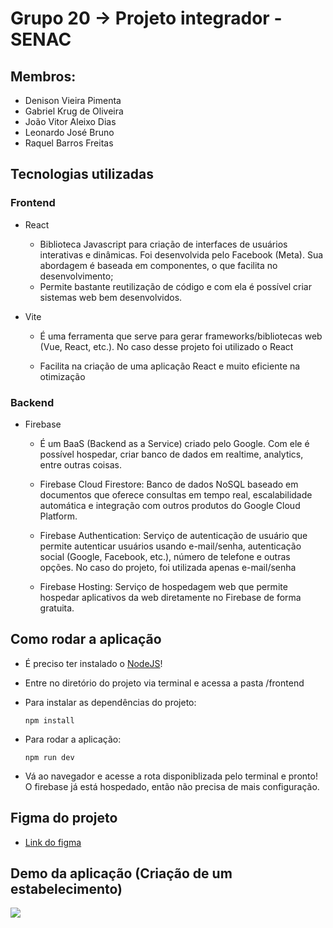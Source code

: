 # Grupo 20 -> Projeto integrador - SENAC

## Membros:

- Denison Vieira Pimenta
- Gabriel Krug de Oliveira
- João Vitor Aleixo Dias
- Leonardo José Bruno
- Raquel Barros Freitas

## Tecnologias utilizadas

### Frontend

- React

  - Biblioteca Javascript para criação de interfaces de usuários interativas e dinâmicas. Foi desenvolvida pelo Facebook (Meta). Sua abordagem é baseada em componentes, o que facilita no desenvolvimento;
  - Permite bastante reutilização de código e com ela é possível criar sistemas web bem desenvolvidos.

- Vite

  - É uma ferramenta que serve para gerar frameworks/bibliotecas web (Vue, React, etc.). No caso desse projeto foi utilizado o React

  - Facilita na criação de uma aplicação React e muito eficiente na otimização

### Backend

- Firebase

  - É um BaaS (Backend as a Service) criado pelo Google. Com ele é possível hospedar, criar banco de dados em realtime, analytics, entre outras coisas.

  - Firebase Cloud Firestore: Banco de dados NoSQL baseado em documentos que oferece consultas em tempo real, escalabilidade automática e integração com outros produtos do Google Cloud Platform.

  - Firebase Authentication: Serviço de autenticação de usuário que permite autenticar usuários usando e-mail/senha, autenticação social (Google, Facebook, etc.), número de telefone e outras opções. No caso do projeto, foi utilizada apenas e-mail/senha

  - Firebase Hosting: Serviço de hospedagem web que permite hospedar aplicativos da web diretamente no Firebase de forma gratuita.

## Como rodar a aplicação

- É preciso ter instalado o [NodeJS](nodejs.org/en)!

- Entre no diretório do projeto via terminal e acessa a pasta /frontend

- Para instalar as dependências do projeto:

  ```shell
  npm install
  ```

- Para rodar a aplicação:

  ```shell
  npm run dev
  ```

- Vá ao navegador e acesse a rota disponiblizada pelo terminal e pronto! O firebase já está hospedado, então não precisa de mais configuração.

## Figma do projeto

- <a href="https://figma.com/file/Ssq5gRMeqLk9POoRxwvMli/Projeto-integrador-4-sem?type=design&node-id=0%3A1&mode=design&t=4StVqdHUScZX9VFB-1">Link do figma</a>


## Demo da aplicação (Criação de um estabelecimento)
<img src="demo.gif"/>